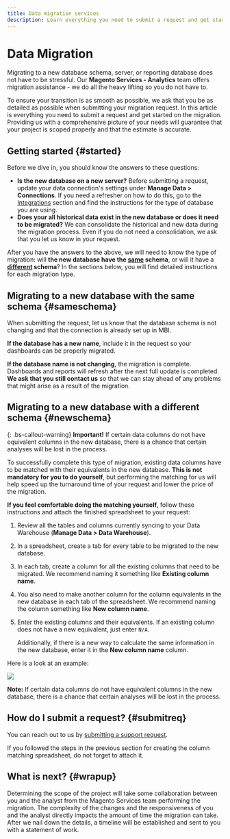 ```yaml
---
title: Data migration services
description: Learn everything you need to submit a request and get started on the migration.
---
```

# Data Migration

Migrating to a new database schema, server, or reporting database does not have to be stressful. Our **Magento Services - Analytics** team offers migration assistance - we do all the heavy lifting so you do not have to.

To ensure your transition is as smooth as possible, we ask that you be as detailed as possible when submitting your migration request. In this article is everything you need to submit a request and get started on the migration. Providing us with a comprehensive picture of your needs will guarantee that your project is scoped properly and that the estimate is accurate.

## Getting started {#started}

Before we dive in, you should know the answers to these questions:

* **Is the new database on a new server?** Before submitting a request, update your data connection's settings under **Manage Data > Connections**. If you need a refresher on how to do this, go to the [Integrations](../integrations/integrations.md) section and find the instructions for the type of database you are using.
* **Does your all historical data exist in the new database or does it need to be migrated?** We can consolidate the historical and new data during the migration process. Even if you do not need a consolidation, we ask that you let us know in your request.

After you have the answers to the above, we will need to know the type of migration: will **the new database have the [<u>same</u>](../#sameschema) schema**, or will it have a **[<u>different</u>](../#newschema) schema**? In the sections below, you will find detailed instructions for each migration type.

## Migrating to a new database with the same schema {#sameschema}

When submitting the request, let us know that the database schema is not changing and that the connection is already set up in MBI.

**If the database has a new name**, include it in the request so your dashboards can be properly migrated.

**If the database name is not changing**, the migration is complete. Dashboards and reports will refresh after the next full update is completed. **We ask that you still contact us** so that we can stay ahead of any problems that might arise as a result of the migration.

## Migrating to a new database with a different schema {#newschema}

{: .bs-callout-warning}
**Important!**  If certain data columns do not have equivalent columns in the new database, there is a chance that certain analyses will be lost in the process.

To successfully complete this type of migration, existing data columns have to be matched with their equivalents in the new database. **This is not mandatory for you to do yourself**, but performing the matching for us will help speed up the turnaround time of your request and lower the price of the migration.

**If you feel comfortable doing the matching yourself,** follow these instructions and attach the finished spreadsheet to your request:

1. Review all the tables and columns currently syncing to your Data Warehouse (**Manage Data > Data Warehouse**).
1. In a spreadsheet, create a tab for every table to be migrated to the new database.
1. In each tab, create a column for all the existing columns that need to be migrated. We recommend naming it something like **Existing column name**.
1. You also need to make another column for the column equivalents in the new database in each tab of the spreadsheet. We recommend naming the column something like **New column name**.
1. Enter the existing columns and their equivalents. If an existing column does not have a new equivalent, just enter `N/A`.

    Additionally, if there is a new way to calculate the same information in the new database, enter it in the **New column name** column.

Here is a look at an example:

![](../../assets/Migration_Spreadsheet.png)

**Note:** If certain data columns do not have equivalent columns in the new database, there is a chance that certain analyses will be lost in the process.

## How do I submit a request? {#submitreq}

You can reach out to us by [submitting a support request](../../getting-started/support.md).

If you followed the steps in the previous section for creating the column matching spreadsheet, do not forget to attach it.

## What is next? {#wrapup}

Determining the scope of the project will take some collaboration between you and the analyst from the Magento Services team performing the migration. The complexity of the changes and the responsiveness of you and the analyst directly impacts the amount of time the migration can take. After we nail down the details, a timeline will be established and sent to you with a statement of work.
